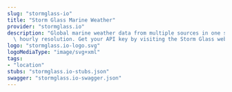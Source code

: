 ```yaml
---
slug: "stormglass-io"
title: "Storm Glass Marine Weather"
provider: "stormglass.io"
description: "Global marine weather data from multiple sources in one single API with\
  \ hourly resolution. Get your API key by visiting the Storm Glass web site."
logo: "stormglass.io-logo.svg"
logoMediaType: "image/svg+xml"
tags:
- "location"
stubs: "stormglass.io-stubs.json"
swagger: "stormglass.io-swagger.json"
---
```

